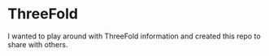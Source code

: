 # ThreeFold

I wanted to play around with ThreeFold information and created this repo to share with others.

